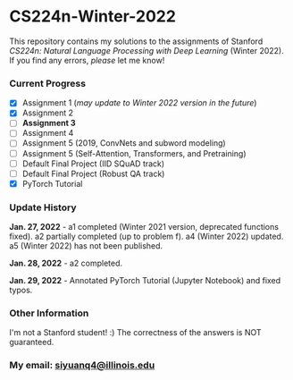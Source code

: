 # CS224n-Winter-2022

This repository contains my solutions to the assignments of Stanford *CS224n: Natural Language Processing with Deep Learning*
 (Winter 2022). If you find any errors, *please*
let me know!

### Current Progress

- [x] Assignment 1 (*may update to Winter 2022 version in the future*)
- [x] Assignment 2
- [ ] **Assignment 3**
- [ ] Assignment 4
- [ ] Assignment 5 (2019, ConvNets and subword modeling)
- [ ] Assignment 5 (Self-Attention, Transformers, and Pretraining)
- [ ] Default Final Project (IID SQuAD track)
- [ ] Default Final Project (Robust QA track)
- [x] PyTorch Tutorial

### Update History

**Jan. 27, 2022** - a1 completed (Winter 2021 version, deprecated functions fixed). a2 partially completed (up to
problem f). a4 (Winter 2022) updated. a5 (Winter 2022) has not been published.

**Jan. 28, 2022** - a2 completed.

**Jan. 29, 2022** - Annotated PyTorch Tutorial (Jupyter Notebook) and fixed typos.

### Other Information

I'm not a Stanford student! :) The correctness of the answers is NOT guaranteed.

### My email: siyuanq4@illinois.edu
